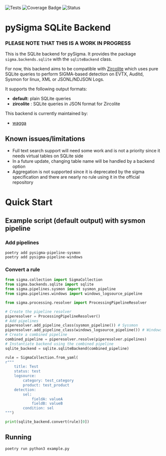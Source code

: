 ![Tests](https://github.com/wagga40/pySigma-backend-sqlite/actions/workflows/test.yml/badge.svg)
![Coverage Badge](https://img.shields.io/endpoint?url=https://gist.githubusercontent.com/wagga40/2ec45ded898fa11f2c42bcb9d2b163cf/raw/test.json)
![Status](https://img.shields.io/badge/Status-pre--release-orange)

# pySigma SQLite Backend

### **PLEASE NOTE THAT THIS IS A WORK IN PROGRESS**

This is the SQLite backend for pySigma. It provides the package `sigma.backends.sqlite` with the `sqliteBackend` class.

For now, this backend aims to be compatible with [Zircolite](https://github.com/wagga40/Zircolite) which uses pure SQLite queries to perform SIGMA-based detection on EVTX, Auditd, Sysmon for linux, XML or JSONL/NDJSON Logs.

It supports the following output formats:

* **default**: plain SQLite queries
* **zircolite** : SQLite queries in JSON format for Zircolite

This backend is currently maintained by:

* [wagga](https://github.com/wagga40/)

## Known issues/limitations

* Full text search support will need some work and is not a priority since it needs virtual tables on SQLite side
* In a future update, changing table name will be handled by a backend option
* Aggregation is not supported since it is deprecated by the sigma specification and there are nearly no rule using it in the official repository

# Quick Start 

## Example script (default output) with sysmon pipeline

### Add pipelines 

```shell
poetry add pysigma-pipeline-sysmon
poetry add pysigma-pipeline-windows
```

### Convert a rule

```python 
from sigma.collection import SigmaCollection
from sigma.backends.sqlite import sqlite
from sigma.pipelines.sysmon import sysmon_pipeline
from sigma.pipelines.windows import windows_logsource_pipeline

from sigma.processing.resolver import ProcessingPipelineResolver

# Create the pipeline resolver
piperesolver = ProcessingPipelineResolver()
# Add pipelines
piperesolver.add_pipeline_class(sysmon_pipeline()) # Syssmon  
piperesolver.add_pipeline_class(windows_logsource_pipeline()) # Windows
# Create a combined pipeline
combined_pipeline = piperesolver.resolve(piperesolver.pipelines)
# Instantiate backend using the combined pipeline
sqlite_backend = sqlite.sqliteBackend(combined_pipeline)

rule = SigmaCollection.from_yaml(
r"""
    title: Test
    status: test
    logsource:
        category: test_category
        product: test_product
    detection:
        sel:
            fieldA: valueA
            fieldB: valueB
        condition: sel
""")

print(sqlite_backend.convert(rule)[0])

```

## Running

```shell
poetry run python3 example.py
```
